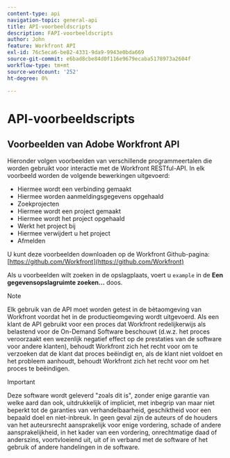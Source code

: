 ```yaml
---
content-type: api
navigation-topic: general-api
title: API-voorbeeldscripts
description: FAPI-voorbeeldscripts
author: John
feature: Workfront API
exl-id: 76c5eca6-be82-4331-9da9-9943e0bda669
source-git-commit: e6bad8cbe84d0f116e9679ecaba5178973a2604f
workflow-type: tm+mt
source-wordcount: '252'
ht-degree: 0%

---
```



# API-voorbeeldscripts

## Voorbeelden van Adobe Workfront API

Hieronder volgen voorbeelden van verschillende programmeertalen die worden gebruikt voor interactie met de Workfront RESTful-API. In elk voorbeeld worden de volgende bewerkingen uitgevoerd:

* Hiermee wordt een verbinding gemaakt
* Hiermee worden aanmeldingsgegevens opgehaald
* Zoekprojecten
* Hiermee wordt een project gemaakt
* Hiermee wordt het project opgehaald
* Werkt het project bij
* Hiermee verwijdert u het project
* Afmelden

U kunt deze voorbeelden downloaden op de Workfront Github-pagina:  [https://github.com/Workfront](https://github.com/Workfront)

Als u voorbeelden wilt zoeken in de opslagplaats, voert u `example` in de **Een gegevensopslagruimte zoeken...** doos.

>[!NOTE]
>
>Elk gebruik van de API moet worden getest in de bètaomgeving van Workfront voordat het in de productieomgeving wordt uitgevoerd. Als een klant de API gebruikt voor een proces dat Workfront redelijkerwijs als belastend voor de On-Demand Software beschouwt (d.w.z. het proces veroorzaakt een wezenlijk negatief effect op de prestaties van de software voor andere klanten), behoudt Workfront zich het recht voor om te verzoeken dat de klant dat proces beëindigt en, als de klant niet voldoet en het probleem aanhoudt, behoudt Workfront zich het recht voor om het proces te beëindigen.

>[!IMPORTANT]
>
>Deze software wordt geleverd &quot;zoals dit is&quot;, zonder enige garantie van welke aard dan ook, uitdrukkelijk of impliciet, met inbegrip van maar niet beperkt tot de garanties van verhandelbaarheid, geschiktheid voor een bepaald doel en niet-inbreuk. In geen geval zijn de auteurs of de houders van het auteursrecht aansprakelijk voor enige vordering, schade of andere aansprakelijkheid, in het kader van een vordering, onrechtmatige daad of anderszins, voortvloeiend uit, uit of in verband met de software of het gebruik of andere handelingen in de software.
